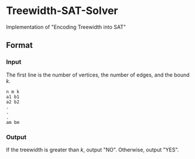 # Treewidth-SAT-Solver
Implementation of "Encoding Treewidth into SAT"

## Format

### Input

The first line is the number of vertices, the number of edges, and the bound $k$.

```
n m k
a1 b1
a2 b2
.
.
.
am bm
```

### Output

If the treewidth is greater than $k$, output "NO". Otherwise, output "YES".